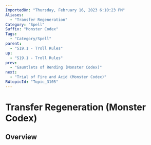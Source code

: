 ```yaml
---
ImportedOn: "Thursday, February 16, 2023 6:10:23 PM"
Aliases:
  - "Transfer Regeneration"
Category: "Spell"
Suffix: "Monster Codex"
Tags:
  - "Category/Spell"
parent:
  - "S19.1 - Troll Rules"
up:
  - "S19.1 - Troll Rules"
prev:
  - "Gauntlets of Rending (Monster Codex)"
next:
  - "Trial of Fire and Acid (Monster Codex)"
RWtopicId: "Topic_3105"
---
```

# Transfer Regeneration (Monster Codex)
## Overview
